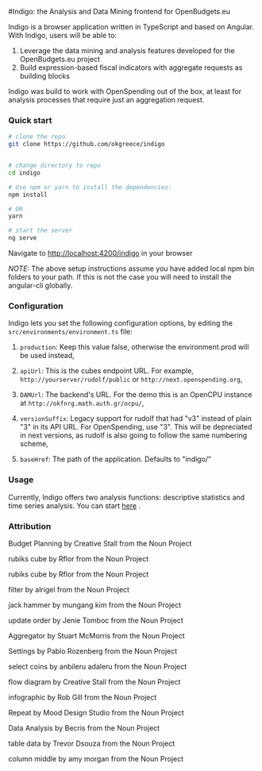 #Indigo: the Analysis and Data Mining frontend for OpenBudgets.eu

Indigo is a browser application written in TypeScript and based on Angular. With Indigo, users will be able to:
1. Leverage the data mining and analysis features developed for the OpenBudgets.eu project
2. Build expression-based fiscal indicators with aggregate requests as building blocks

Indigo was build to work with OpenSpending out of the box, at least for analysis processes that require just an aggregation request.
### Quick start

```bash
# clone the repo
git clone https://github.com/okgreece/indigo


# change directory to repo
cd indigo

# Use npm or yarn to install the dependencies:
npm install

# OR
yarn

# start the server
ng serve
```

Navigate to [http://localhost:4200/indigo](http://localhost:4200/indigo) in your browser

_NOTE:_ The above setup instructions assume you have added local npm bin folders to your path. 
If this is not the case you will need to install the angular-cli globally.

### Configuration
Indigo lets you set the following configuration options, by editing the `src/environments/environment.ts` file:

  1. `production`: Keep this value false, otherwise the environment.prod will be used instead,
  2. `apiUrl`: This is the cubes endpoint URL. For example, `http://yourserver/rudolf/public` or `http://next.openspending.org`,
  
  3. `DAMUrl`: The backend's URL. For the demo this is an OpenCPU instance at `http://okfnrg.math.auth.gr/ocpu/`,
  4. `versionSuffix`: Legacy support for rudolf that had "v3" instead of plain "3" in its API URL. For OpenSpending, use "3". This will be depreciated in next versions, as rudolf is also going to follow the same numbering scheme,
  5. `baseHref`: The path of the application. Defaults to "indigo/"
  
### Usage
Currently, Indigo offers two analysis functions: descriptive statistics and time series analysis. You can start [here](USERGUIDE.md) .  


### Attribution
Budget Planning by Creative Stall from the Noun Project

rubiks cube by Rflor from the Noun Project

rubiks cube by Rflor from the Noun Project

filter by alrigel from the Noun Project

jack hammer by mungang kim from the Noun Project

update order by Jenie Tomboc from the Noun Project

Aggregator by Stuart McMorris from the Noun Project

Settings by Pablo Rozenberg from the Noun Project

select coins by anbileru adaleru from the Noun Project

flow diagram by Creative Stall from the Noun Project

infographic by Rob Gill from the Noun Project

Repeat by Mood Design Studio from the Noun Project

Data Analysis by Becris from the Noun Project

table data by Trevor Dsouza from the Noun Project

column middle by amy morgan from the Noun Project

